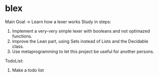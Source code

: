 # blex
Main Goal -> Learn how a lexer works
Study in steps: 
1. Implement a very-very simple lexer with booleans and not optimazed functions.
2. Improve the Lean part, using Sets instead of Lists and the Decidable class.
3. Use metaprogramming to let this project be useful for another persons. 

TodoList: 
1. Make a todo list
